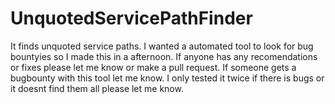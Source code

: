 # UnquotedServicePathFinder
It finds unquoted service paths.
I wanted a automated tool to look for bug bountyies so I made this in a afternoon. If anyone has any recomendations or fixes please let me know or make a pull request. If someone gets a bugbounty with this tool let me know. I only tested it twice if there is bugs or it doesnt find them all please let me know.
